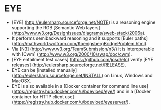 # EYE

- [EYE] (http://eulersharp.sourceforge.net/NOTE) is a reasoning engine supporting the RGB [Semantic Web layers] (http://www.w3.org/DesignIssues/diagrams/sweb-stack/2006a).
- It performs semibackward reasoning and it supports [Euler paths] (http://mathworld.wolfram.com/KoenigsbergBridgeProblem.html).
- Via [N3] (http://www.w3.org/TeamSubmission/n3/) it is interoperable with [Cwm] (http://www.w3.org/2000/10/swap/doc/cwm).
- [EYE entailment test cases] (https://github.com/josd/etc) verify [EYE releases] (http://eulersharp.sourceforge.net/RELEASE).
- EYE can be [installed manually] (http://eulersharp.sourceforge.net/INSTALL) on Linux, Windows and MacOSX.
- EYE is also available in a [Docker container for command line use] (https://registry.hub.docker.com/u/bdevloed/eye/) and in a [Docker container for HTTP client use] (https://registry.hub.docker.com/u/bdevloed/eyeserver/).
